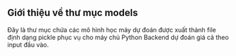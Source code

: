 ## Giới thiệu về thư mục models

Đây là thư mục chứa các mô hình học máy dự đoán được xuất thành file định dạng pickle phục vụ cho máy chủ Python Backend dự đoán giá cả theo input đầu vào.
